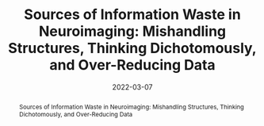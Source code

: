 ---
title: "Sources of Information Waste in Neuroimaging: Mishandling Structures, Thinking Dichotomously, and Over-Reducing Data"
date: 2022-03-07
authors_string: G. Chen, P. Taylor, J. Stoddard, R. Cox, Peter Bandettini, L Pessoa
authors:
   - G. Chen
   - P. Taylor
   - J. Stoddard
   - R. Cox
   - Peter Bandettini
   - L Pessoa
author_ids:
   - peter_bandettini
journal: 'Aperture Neuro'
volume: 2
issue: 
pages: 
book_title: ''
publisher: ''
abstract: "Sources of Information Waste in Neuroimaging: Mishandling Structures, Thinking Dichotomously, and Over-Reducing Data"
project_id: education
paper_url: https://apertureneuro.org/article/77476-sources-of-information-waste-in-neuroimaging-mishandling-structures-thinking-dichotomously-and-over-reducing-data
doi: 10.52294/ApertureNeuro.2022.2.ZRJI8542
data_loc: ''
code_loc: ''
file: '/assets/publications/'
file_name: ''
type: journal_article
pub_str: ' (2022) Aperture Neuro 2'
layout: publication 
---